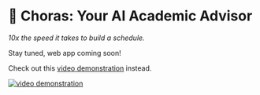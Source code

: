 # 🌸 Choras: Your AI Academic Advisor

*10x the speed it takes to build a schedule.*

Stay tuned, web app coming soon! 

Check out this [video demonstration](https://youtu.be/1bywH6dXbJA) instead.

[![video demonstration](https://img.youtube.com/vi/1bywH6dXbJA/maxresdefault.jpg)](https://youtu.be/1bywH6dXbJA)


